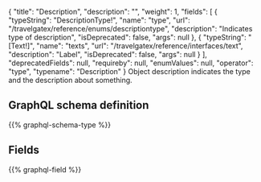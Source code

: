{
  "title": "Description",
  "description": "",
  "weight": 1,
  "fields": [
    {
      "typeString": "DescriptionType!",
      "name": "type",
      "url": "/travelgatex/reference/enums/descriptiontype",
      "description": "Indicates type of description",
      "isDeprecated": false,
      "args": null
    },
    {
      "typeString": "[Text!]",
      "name": "texts",
      "url": "/travelgatex/reference/interfaces/text",
      "description": "Label",
      "isDeprecated": false,
      "args": null
    }
  ],
  "deprecatedFields": null,
  "requireby": null,
  "enumValues": null,
  "operator": "type",
  "typename": "Description"
}
Object description indicates the type and the description about something.
## GraphQL schema definition

{{% graphql-schema-type %}}

## Fields

{{% graphql-field %}}
